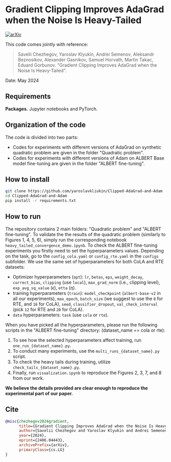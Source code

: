 # Gradient Clipping Improves AdaGrad when the Noise Is Heavy-Tailed
[![arXiv](https://img.shields.io/badge/arXiv-2401.06766-b31b1b.svg)](https://www.arxiv.org/abs/2406.04443)

This code comes jointly with reference:

> Savelii Chezhegov, Yaroslav Klyukin, Andrei Semenov, Aleksandr Beznosikov, Alexander Gasnikov, Samuel Horvath, Martin Takac, Eduard Gorbunov. "Gradient Clipping Improves AdaGrad when the Noise Is Heavy-Tailed".

Date:    May 2024

## Requirements

**Packages.** 
Jupyter notebooks and PyTorch.

## Organization of the code

The code is divided into two parts:
- Codes for experiments with different versions of AdaGrad on synthetic quadratic problem are given in the folder "Quadratic problem".
- Codes for experiments with different versions of Adam on ALBERT Base model fine-tuning are given in the folder "ALBERT fine-tuning".

## How to install

```bash
git clone https://github.com/yaroslavkliukin/Clipped-AdaGrad-and-Adam
cd Clipped-AdaGrad-and-Adam
pip install -r requirements.txt
```

## How to run

The repository contains 2 main folders: "Quadratic problem" and "ALBERT fine-tuning". 
To validate the the results of the quadratic problem (similarly to Figures 1, 4, 5, 6), simply run the corresponding notebook ```heavy_tailed_convergence_demo.ipynb```.
To check the ALBERT fine-tuning experiments you firstly need to set the hyperparameters values. Depending on the task, go to the ```config_cola.yaml``` or ```config_rte.yaml``` in the ```configs``` subfolder.
We use the same set of hyperparameters for both CoLA and RTE datasets: 
- Optimizer hyperparameters (```opt```): ```lr```, ```betas```, ```eps```, ```weight_decay```, ```correct_bias```, ```clipping``` (use ```local```), ```max_grad_norm``` (i.e., clipping level), ```exp_avg_sq_value``` ($\epsilon$), ```etta``` ($\eta$).
- training hyperparameters (```train```): ```model_checkpoint``` (```albert-base-v2``` in all our experiments), ```max_epoch```, ```batch_size``` (we suggest to use the ```8``` for RTE, and ```16``` for CoLA), ```seed```, ```classifier_dropout```, ```val_check_interval``` (pick ```12``` for RTE and ```20``` for CoLA).
- ```data``` hyperparameters: ```task``` (use ```cola``` or ```rte```).

When you have picked all the hyperparameters, please run the following scripts in the "ALBERT fine-tuning" directory: (dataset_name == cola or rte):
1. To see how the selected hyperparameters affect training, run ```one_run_{dataset_name}.py```.
2. To conduct many experiments, use the ```multi_runs_{dataset_name}.py``` script.
3. To check the heavy tails during training, utilize ```check_tails_{dataset_name}.py```.
4. Finally, run ```visualization.ipynb``` to reproduce the Figures 2, 3, 7, and 8 from our work.

**We believe the details provided are clear enough to reproduce the experimental part of our paper.**

## Cite
```bib
@misc{chezhegov2024gradient,
      title={Gradient Clipping Improves AdaGrad when the Noise Is Heavy-Tailed}, 
      author={Savelii Chezhegov and Yaroslav Klyukin and Andrei Semenov and Aleksandr Beznosikov and Alexander Gasnikov and Samuel Horváth and Martin Takáč and Eduard Gorbunov},
      year={2024},
      eprint={2406.04443},
      archivePrefix={arXiv},
      primaryClass={cs.LG}
}
```
